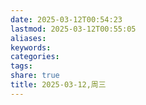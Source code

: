 ```yaml
---
date: 2025-03-12T00:54:23
lastmod: 2025-03-12T00:55:05
aliases: 
keywords: 
categories: 
tags: 
share: true
title: 2025-03-12,周三
---
```



